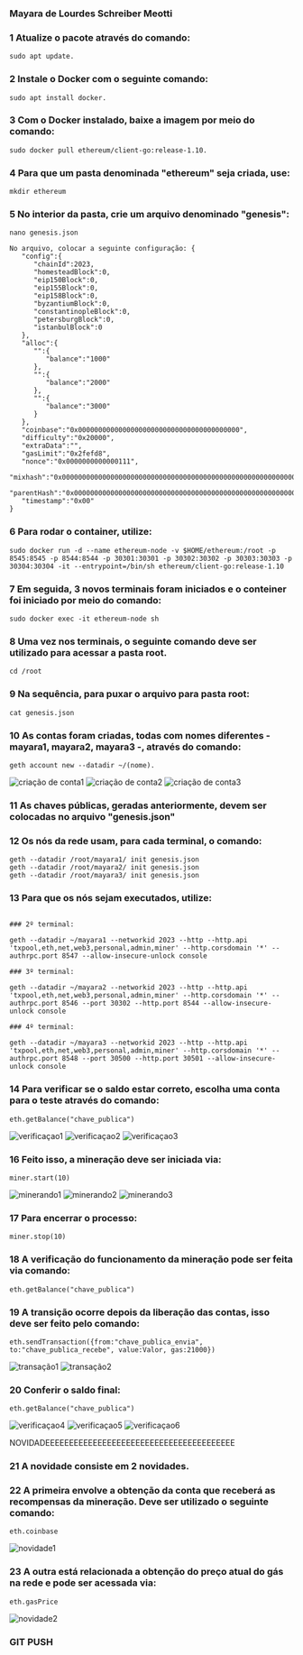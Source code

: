### Mayara de Lourdes Schreiber Meotti


### 1 Atualize o pacote através do comando: 
```
sudo apt update.
```
### 2 Instale o Docker com o seguinte comando: 
```
sudo apt install docker.
```
### 3 Com o Docker instalado, baixe a imagem por meio do comando: 
```
sudo docker pull ethereum/client-go:release-1.10.
```
### 4 Para que um pasta denominada "ethereum" seja criada, use: 
```
mkdir ethereum
```
### 5 No interior da pasta, crie um arquivo denominado "genesis": 
```
nano genesis.json
```
```
No arquivo, colocar a seguinte configuração: {
   "config":{
      "chainId":2023,
      "homesteadBlock":0,
      "eip150Block":0,
      "eip155Block":0,
      "eip158Block":0,
      "byzantiumBlock":0,
      "constantinopleBlock":0,
      "petersburgBlock":0,
      "istanbulBlock":0
   },
   "alloc":{
      "":{
         "balance":"1000"
      },
      "":{
         "balance":"2000"
      },
      "":{
         "balance":"3000"
      }
   },
   "coinbase":"0x0000000000000000000000000000000000000000",
   "difficulty":"0x20000",
   "extraData":"",
   "gasLimit":"0x2fefd8",
   "nonce":"0x0000000000000111",
   "mixhash":"0x0000000000000000000000000000000000000000000000000000000000000000",
   "parentHash":"0x0000000000000000000000000000000000000000000000000000000000000000",
   "timestamp":"0x00"
}
```
### 6 Para rodar o container, utilize: 
```
sudo docker run -d --name ethereum-node -v $HOME/ethereum:/root -p 8545:8545 -p 8544:8544 -p 30301:30301 -p 30302:30302 -p 30303:30303 -p 30304:30304 -it --entrypoint=/bin/sh ethereum/client-go:release-1.10
```
### 7 Em seguida, 3 novos terminais foram iniciados e o conteiner foi iniciado por meio do comando: 
```
sudo docker exec -it ethereum-node sh 
```
### 8 Uma vez nos terminais, o seguinte comando deve ser utilizado para acessar a pasta root.
```
cd /root
```
### 9 Na sequência, para puxar o arquivo para pasta root:  
```
cat genesis.json
```
### 10 As contas foram criadas, todas com nomes diferentes - mayara1, mayara2, mayara3 -, através do comando: 
```
geth account new --datadir ~/(nome).
```
![criação de conta1](images/criar-mayara1.png)
![criação de conta2](images/criar-mayara2.png)
![criação de conta3](images/criar-mayara3.png)


### 11 As chaves públicas, geradas anteriormente, devem ser colocadas no arquivo "genesis.json"

### 12 Os nós da rede usam, para cada terminal, o comando:
```
geth --datadir /root/mayara1/ init genesis.json
geth --datadir /root/mayara2/ init genesis.json
geth --datadir /root/mayara3/ init genesis.json
```
### 13 Para que os nós sejam executados, utilize:
```

### 2º terminal: 
	
geth --datadir ~/mayara1 --networkid 2023 --http --http.api 'txpool,eth,net,web3,personal,admin,miner' --http.corsdomain '*' --authrpc.port 8547 --allow-insecure-unlock console
	
### 3º terminal:
	
geth --datadir ~/mayara2 --networkid 2023 --http --http.api 'txpool,eth,net,web3,personal,admin,miner' --http.corsdomain '*' --authrpc.port 8546 --port 30302 --http.port 8544 --allow-insecure-unlock console
	
### 4º terminal:
	
geth --datadir ~/mayara3 --networkid 2023 --http --http.api 'txpool,eth,net,web3,personal,admin,miner' --http.corsdomain '*' --authrpc.port 8548 --port 30500 --http.port 30501 --allow-insecure-unlock console

```
### 14 Para verificar se o saldo estar correto, escolha uma conta para o teste através do comando: 
```
eth.getBalance("chave_publica")
```
![verificaçao1](images/saldo-inicial-mayara1.png)
![verificaçao2](images/saldo-inicial-mayara2.png)
![verificaçao3](images/saldo-inicial-mayara3.png)


### 16 Feito isso, a mineração deve ser iniciada via: 
```
miner.start(10)
```

![minerando1](images/minerando-mayara1.png)
![minerando2](images/minerando-mayara2.png)
![minerando3](images/minerando-mayara3.png)

### 17 Para encerrar o processo: 
```
miner.stop(10)
```
### 18 A verificação do funcionamento da mineração pode ser feita via comando: 
```
eth.getBalance("chave_publica")	
```
### 19 A transição ocorre depois da liberação das contas, isso deve ser feito pelo comando:
```
eth.sendTransaction({from:"chave_publica_envia", to:"chave_publica_recebe", value:Valor, gas:21000})
```

![transação1](images/transferencia1.png)
![transação2](images/transferencia2.png)



### 20 Conferir o saldo final: 
```
eth.getBalance("chave_publica")
```
![verificaçao4](images/saldo-final-mayara1.png)
![verificaçao5](images/saldo-final-mayara2.png)
![verificaçao6](images/saldo-final-mayara3.png)


NOVIDADEEEEEEEEEEEEEEEEEEEEEEEEEEEEEEEEEEEEEEEE

### 21 A novidade consiste em 2 novidades. 

### 22 A primeira envolve a obtenção da conta que receberá as recompensas da mineração. Deve ser utilizado o seguinte comando: 
```
eth.coinbase
```
![novidade1](images/coinbase.png)

### 23 A outra está relacionada a obtenção do preço atual do gás na rede e pode ser acessada via: 
```
eth.gasPrice
```

![novidade2](images/gasPrice.png)

### GIT PUSH



















